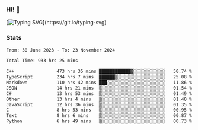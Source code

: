 ### Hi!  👋

[![Typing SVG](https://readme-typing-svg.herokuapp.com?font=Fira+Code&pause=1000&width=435&lines=Hello!+I'm+Texiwustion.)](https://git.io/typing-svg)

### Stats

<!--START_SECTION:waka-->

```txt
From: 30 June 2023 - To: 23 November 2024

Total Time: 933 hrs 25 mins

C++                473 hrs 35 mins ████████████▓░░░░░░░░░░░░   50.74 %
TypeScript         234 hrs 7 mins  ██████▒░░░░░░░░░░░░░░░░░░   25.08 %
Markdown           110 hrs 42 mins ███░░░░░░░░░░░░░░░░░░░░░░   11.86 %
JSON               14 hrs 21 mins  ▒░░░░░░░░░░░░░░░░░░░░░░░░   01.54 %
C#                 13 hrs 53 mins  ▒░░░░░░░░░░░░░░░░░░░░░░░░   01.49 %
Other              13 hrs 4 mins   ▒░░░░░░░░░░░░░░░░░░░░░░░░   01.40 %
JavaScript         12 hrs 36 mins  ▒░░░░░░░░░░░░░░░░░░░░░░░░   01.35 %
C                  8 hrs 53 mins   ▒░░░░░░░░░░░░░░░░░░░░░░░░   00.95 %
Text               8 hrs 6 mins    ▒░░░░░░░░░░░░░░░░░░░░░░░░   00.87 %
Python             6 hrs 49 mins   ▒░░░░░░░░░░░░░░░░░░░░░░░░   00.73 %
```

<!--END_SECTION:waka-->
